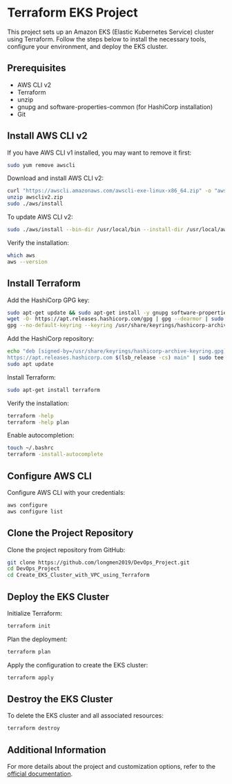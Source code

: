 # Terraform EKS Project

This project sets up an Amazon EKS (Elastic Kubernetes Service) cluster using Terraform. Follow the steps below to install the necessary tools, configure your environment, and deploy the EKS cluster.

## Prerequisites

- AWS CLI v2
- Terraform
- unzip
- gnupg and software-properties-common (for HashiCorp installation)
- Git

## Install AWS CLI v2

If you have AWS CLI v1 installed, you may want to remove it first:

```sh
sudo yum remove awscli
```

Download and install AWS CLI v2:

```sh
curl "https://awscli.amazonaws.com/awscli-exe-linux-x86_64.zip" -o "awscliv2.zip"
unzip awscliv2.zip
sudo ./aws/install
```

To update AWS CLI v2:

```sh
sudo ./aws/install --bin-dir /usr/local/bin --install-dir /usr/local/aws-cli --update
```

Verify the installation:

```sh
which aws
aws --version
```

## Install Terraform

Add the HashiCorp GPG key:

```sh
sudo apt-get update && sudo apt-get install -y gnupg software-properties-common
wget -O- https://apt.releases.hashicorp.com/gpg | gpg --dearmor | sudo tee /usr/share/keyrings/hashicorp-archive-keyring.gpg > /dev/null
gpg --no-default-keyring --keyring /usr/share/keyrings/hashicorp-archive-keyring.gpg --fingerprint
```

Add the HashiCorp repository:

```sh
echo "deb [signed-by=/usr/share/keyrings/hashicorp-archive-keyring.gpg] \
https://apt.releases.hashicorp.com $(lsb_release -cs) main" | sudo tee /etc/apt/sources.list.d/hashicorp.list
sudo apt update
```

Install Terraform:

```sh
sudo apt-get install terraform
```

Verify the installation:

```sh
terraform -help
terraform -help plan
```

Enable autocompletion:

```sh
touch ~/.bashrc
terraform -install-autocomplete
```

## Configure AWS CLI

Configure AWS CLI with your credentials:

```sh
aws configure
aws configure list
```

## Clone the Project Repository

Clone the project repository from GitHub:

```sh
git clone https://github.com/longmen2019/DevOps_Project.git
cd DevOps_Project
cd Create_EKS_Cluster_with_VPC_using_Terraform
```

## Deploy the EKS Cluster

Initialize Terraform:

```sh
terraform init
```

Plan the deployment:

```sh
terraform plan
```

Apply the configuration to create the EKS cluster:

```sh
terraform apply
```

## Destroy the EKS Cluster

To delete the EKS cluster and all associated resources:

```sh
terraform destroy
```

## Additional Information

For more details about the project and customization options, refer to the [official documentation](https://github.com/longmen2019/DevOps_Project).
